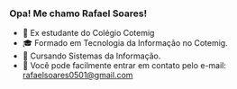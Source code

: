 ### Opa! Me chamo Rafael Soares! 
- 🔭 Ex estudante do Colégio Cotemig 
- 🎓 Formado em Tecnologia da Informação no Cotemig. 
- 📖 Cursando Sistemas da Informação.
- 📧 Você pode facilmente entrar em contato pelo e-mail: [rafaelsoares0501@gmail.com](https://rafaelsoares0501@gmail.com)


<!--
**HarrymanOfi/HarrymanOfi** is a ✨ _special_ ✨ repository because its `README.md` (this file) appears on your GitHub profile.

Here are some ideas to get you started:

- 🔭 I’m currently working on ...
- 🌱 I’m currently learning ...
- 👯 I’m looking to collaborate on ...
- 🤔 I’m looking for help with ...
- 💬 Ask me about ...
- 📫 How to reach me: ...
- 😄 Pronouns: ...
- ⚡ Fun fact: ...
-->
